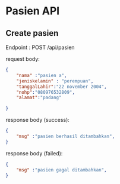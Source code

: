 # Pasien API

## Create pasien
Endpoint : POST /api/pasien

request body: 
```json
{
    "nama" :"pasien a",
    "jeniskelamin" : "perempuan",
    "tanggalLahir":"22 november 2004",
    "nohp":"080976532809",
    "alamat":"padang"

}
```

response body (success):
```json
{
    "msg" :"pasien berhasil ditambahkan",
}
```

response body (failed):
```json
{
    "msg" :"pasien gagal ditambahkan",
}
```